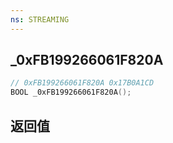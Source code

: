 ```yaml
---
ns: STREAMING
---
```

## _0xFB199266061F820A

```c
// 0xFB199266061F820A 0x17B0A1CD
BOOL _0xFB199266061F820A();
```


## 返回值
